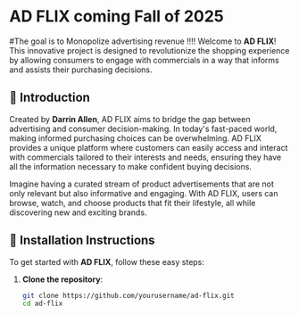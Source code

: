 # AD FLIX coming Fall of 2025
#The goal is to Monopolize advertising revenue !!!!
Welcome to **AD FLIX**! This innovative project is designed to revolutionize the shopping experience by allowing consumers to engage with commercials in a way that informs and assists their purchasing decisions.

## 📜 Introduction

Created by **Darrin Allen**, AD FLIX aims to bridge the gap between advertising and consumer decision-making. In today's fast-paced world, making informed purchasing choices can be overwhelming. AD FLIX provides a unique platform where customers can easily access and interact with commercials tailored to their interests and needs, ensuring they have all the information necessary to make confident buying decisions.

Imagine having a curated stream of product advertisements that are not only relevant but also informative and engaging. With AD FLIX, users can browse, watch, and choose products that fit their lifestyle, all while discovering new and exciting brands.

## 🚀 Installation Instructions

To get started with **AD FLIX**, follow these easy steps:

1. **Clone the repository**:
   ```bash
   git clone https://github.com/yourusername/ad-flix.git
   cd ad-flix
